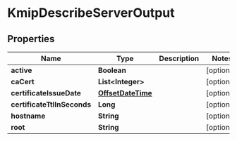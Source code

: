 

# KmipDescribeServerOutput

## Properties

Name | Type | Description | Notes
------------ | ------------- | ------------- | -------------
**active** | **Boolean** |  |  [optional]
**caCert** | **List&lt;Integer&gt;** |  |  [optional]
**certificateIssueDate** | [**OffsetDateTime**](OffsetDateTime.md) |  |  [optional]
**certificateTtlInSeconds** | **Long** |  |  [optional]
**hostname** | **String** |  |  [optional]
**root** | **String** |  |  [optional]



